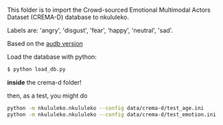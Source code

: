 This folder is to import the Crowd-sourced Emotional Multimodal Actors Dataset (CREMA-D) database to nkululeko. 

Labels are: 'angry', 'disgust', 'fear', 'happy', 'neutral', 'sad'.

Based on the [audb version](https://github.com/audeering/crema-d)

Load the database with python:
```bash
$ python load_db.py
```
**inside** the crema-d folder!

then, as a test, you might do

```bash
python -m nkululeko.nkululeko --config data/crema-d/test_age.ini
python -m nkululeko.nkululeko --config data/crema-d/test_emotion.ini
```
